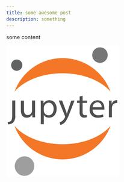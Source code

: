 ```yaml
---
title: some awesome post
description: something
---
```


some content

![jupyter](images/jupyter.png)